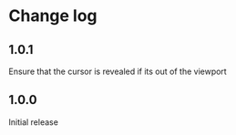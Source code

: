 # Change log

## 1.0.1

Ensure that the cursor is revealed if its out of the viewport

## 1.0.0

Initial release